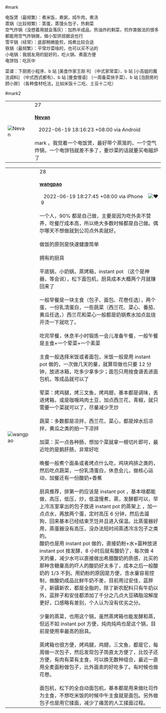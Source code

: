 #mark

电饭煲（最频繁）：煮米饭，煮粥，炖牛肉，煮汤  
蒸锅（比较频繁）：蒸蛋，蒸馒头包子，热剩菜  
空气炸锅（没想着用就会落灰）：加热半成品，热油炸的剩菜，煎炸类做法的很多都能用空气炸锅做，做小型烘焙据说也行  
雪平锅（经常）：底部稍微能煎，炖煮比较合适  
铁锅（最频繁）：平常炒菜啥的，也可以买不沾的  
小电锅：我朋友用的挺好的，吃火锅、煮面方便  
电饼铛：吃灰中  
  
菜谱：下厨房小程序、b 站 [美食作家王刚 R] （中式家常菜）、b 站 [小高姐的魔法调料] （中式西式都有）、b 站 [曼食慢语] （一周备菜快手菜）、b 站 [泡厨房的顾小胖] （各种食材吃法，比如米饭十二吃、土豆十二吃）


#mark2

|   |   |   |
|---|---|---|
|![Nevan](https://cdn.v2ex.com/avatar/b27c/c663/549447_normal.png?m=1651201317)||27<br><br>**[Nevan](https://www.v2ex.com/member/Nevan)**   <br><br>   2022-06-19 18:16:23 +08:00 via Android<br><br>mark 。我觉着一个电饭煲，最好带个蒸笼的，一个空气炸锅，一个电饼铛就差不多了，要炒菜的话就要买电磁炉了|

|                                                                                 |     |                                                                                                                                                                                                                                                                                                                                                                                                                                                                                                                                                                                                                                                                                                                                                                                                                                                                                                                                                                                                                                                                                                                                                                                                                                                                                                                                                                                                                                                                                                                                                                                                                       |
| ------------------------------------------------------------------------------- | --- | --------------------------------------------------------------------------------------------------------------------------------------------------------------------------------------------------------------------------------------------------------------------------------------------------------------------------------------------------------------------------------------------------------------------------------------------------------------------------------------------------------------------------------------------------------------------------------------------------------------------------------------------------------------------------------------------------------------------------------------------------------------------------------------------------------------------------------------------------------------------------------------------------------------------------------------------------------------------------------------------------------------------------------------------------------------------------------------------------------------------------------------------------------------------------------------------------------------------------------------------------------------------------------------------------------------------------------------------------------------------------------------------------------------------------------------------------------------------------------------------------------------------------------------------------------------------------------------------------------------------- |
| ![wangpao](https://cdn.v2ex.com/avatar/9c15/bf27/59990_normal.png?m=1654660761) |     | 28<br><br>**[wangpao](https://www.v2ex.com/member/wangpao)**   <br><br>   2022-06-19 18:27:45 +08:00 via iPhone    ![❤️](https://www.v2ex.com/static/img/heart_neue_red.png?v=16ec2dd0a880be6edda1e4a2e35754b3) 9<br><br>一个人，90% 都是自己做，主要是因为吃外卖不营养，吃餐厅成本高，所以绝大多数时候都是自己做。偶尔哪天不想做就到公司点外卖就好。  <br>  <br>做饭的原则是快速健康简单  <br>  <br>拥有的厨具  <br>  <br>平底锅，小奶锅，蒸烤箱，instant pot （这个是神器，等会说），松下面包机，厨具成本大概两个月就赚回来了  <br>  <br>一般早餐是一块主食（包子、面包、花卷任选），两个蛋，一份乳清蛋白，一些蔬菜（西兰花、菜心、番茄、黄瓜任选，）西兰花和菜心一般都是奶锅煮水加点盐烧开烫一下就吃了。  <br>  <br>吃完早餐，休息半小时锻炼一会儿准备午餐，一般午餐是主食+一个荤菜+一个素菜  <br>  <br>主食一般选择米饭或者面包，米饭一般是用 instant pot 做的，一次做几天的量，就算现做也只要 12 分钟，放进冰箱，吃多少拿多少；面包只用按食谱丢进面包机，等成品就可以了  <br>  <br>荤菜：烤鸡腿，烤三文鱼，烤鸡翅，基本都是调味，丢进烤箱，或是咖喱鸡肉土豆，加点西兰花，青椒，就只需要一个菜就可以了，尽量减少烹炒  <br>  <br>蔬菜：多数都是凉拌，西兰花，菜心，都是焯水后凉拌，黄瓜之类的拍一下凉拌  <br>  <br>加菜：买一点各种肠，想加个菜就拿一根切片即可，最近吃的是鹅肝肠，非常好吃  <br>  <br>晚餐一般煮个面条或者烤点什么吃，鸡块鸡排之类的，然后吃点蔬菜，一份乳清蛋白，休息会儿，做核心运动，加餐还有一份酸奶+香蕉  <br>  <br>厨具推荐，排第一的应该是 instant pot ，基本啥都能做，高压，低压，炒，低温慢煮，蒸，发酵都可以，早上冷冻室拿出的包子放进 instant pot 的蒸架上 ，加一点点水，再放两个蛋，定时高压 6 分钟，然后去遛狗，回来基本已经结束烹饪并且进入保温。比蒸蛋器好用，蒸蛋器没有高压，没办法短时间蒸透冷冻包子之类的。  <br>酸奶也是用 instant pot 做的，直接奶粉+水+菌种放进 instant pot 按发酵，8 小时后就有酸奶了，每次做 4 天的量，减少水可以直接做出希腊酸奶的质感，比买的那种含糖量高的吓人的酸奶好太多了，成本之后一般酸奶的 1/3 不到。用奶粉的原因是方便，含水量容易控制，做酸奶成品比鲜牛奶不差，目前用过安佳，蓝胖子，新疆新农，都是全脂的，除了新农配料只有牛奶以外，蓝胖子和安佳都添加了千分之几点大豆磷脂溶解度更好，口感略有差别，个人认为没有优劣之分。  <br>  <br>少量的蒸菜，也用这个锅，虽然蒸烤箱也能发酵和蒸，但远不如 instant pot 方便，炖肉炖鸡也是这个锅，目前是使用率最高的厨具。  <br>  <br>蒸烤箱也很方便，烤鸡腿，鸡翅，三文鱼，都是它，每周做一次包子，然后发现包子简直太方便了，比饺子还方便，有肉有菜有主食，可以换无数种组合，最近一直用全麦面粉做包子，比外面卖的好吃多了。有时候也做花卷。  <br>  <br>面包机，松下的全自动面包机，基本都是用来做吐司作为主食，不想吃米饭的时候中午主食就是面包。另外做包子也是用它揉面，减少了痛苦的人工揉面过程。 |
